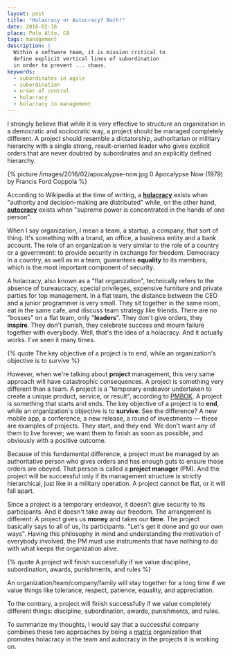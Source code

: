 ```yaml
---
layout: post
title: "Holacracy or Autocracy? Both!"
date: 2016-02-18
place: Palo Alto, CA
tags: management
description: |
  Within a software team, it is mission critical to
  define explicit vertical lines of subordination
  in order to prevent ... chaos.
keywords:
  - subordinates in agile
  - subordination
  - order of control
  - holacracy
  - holacracy in management
---
```


I strongly believe that while it is very effective to structure
an organization in a democratic and sociocratic way, a project
should be managed completely different.
A project should resemble a dictatorship, authoritarian or military hierarchy
with a single strong, result-oriented leader who gives explicit orders
that are never doubted by subordinates and an explicitly defined hierarchy.

<!--more-->

{% picture /images/2016/02/apocalypse-now.jpg 0 Apocalypse Now (1979) by Francis Ford Coppola %}

According to Wikipedia at the time of writing, a
[**holacracy**](https://en.wikipedia.org/wiki/Holacracy) exists when
"authority and decision-making are distributed" while,
on the other hand,
[**autocracy**](https://en.wikipedia.org/wiki/Autocracy) exists when
"supreme power is concentrated in the hands of one person".

When I say organization, I mean a team, a startup, a company, that
sort of thing. It's something with a brand, an office, a business entity
and a bank account. The role of an organization is very similar
to the role of a country or a government: to provide security
in exchange for freedom. Democracy in a country, as well as in a team,
guarantees **equality** to its members,
which is the most important component of security.

A holacracy, also known as a "flat organization", technically refers to the absence
of bureaucracy, special privileges, expensive furniture and private parties
for top management. In a flat team, the distance between the CEO and
a junior programmer is very small. They sit together in the same room,
eat in the same cafe, and discuss team strategy like friends. There
are no "bosses" on a flat team, only "**leaders**". They don't give orders, they
**inspire**. They don't punish, they celebrate success and mourn failure
together with everybody. Well, that's the idea of a holacracy.
And it actually works. I've seen it many times.

{% quote The key objective of a project is to end, while an organization's objective is to survive %}

However, when we're talking about **project** management, this very same approach will
have catastrophic consequences. A project is something very different
than a team. A project is a "temporary endeavor
undertaken to create a unique product, service, or result", according to
[PMBOK](http://www.pmi.org/PMBOK-Guide-and-Standards.aspx).
A project is something that starts and ends. The key objective of a project
is to **end**, while an organization's objective is to **survive**. See the
difference? A new mobile app, a conference, a new release, a round of
investments &mdash; these are examples of projects. They start, and they end. We
don't want any of them to live forever; we want them to finish as soon as
possible, and obviously with a positive outcome.

Because of this fundamental difference, a project must be managed by
an authoritative person who gives orders and
has enough guts to ensure those orders are obeyed. That person is
called a **project manager** (PM). And the project will be successful only if
its management structure is strictly hierarchical, just like in a military operation.
A project cannot be flat, or it will fall apart.

Since a project is a temporary endeavor, it doesn't give security to its
participants. And it doesn't take away our freedom. The arrangement is
different: A project gives us **money** and takes our **time**. The project
basically says to all of us, its participants: "Let's get it done and go
our own ways". Having this philosophy in mind and understanding the motivation
of everybody involved, the PM must use instruments that have nothing to do
with what keeps the organization alive.

{% quote A project will finish successfully if we value discipline, subordination, awards, punishments, and rules %}

An organization/team/company/family will stay together for a long time if
we value things like tolerance, respect, patience, equality, and appreciation.

To the contrary, a project will finish successfully if we value completely
different things: discipline, subordination, awards, punishments, and rules.

To summarize my thoughts, I would say that a successful company combines
these two approaches by being a [matrix](https://en.wikipedia.org/wiki/Matrix_management)
organization that promotes holacracy in the team and autocracy in
the projects it is working on.
